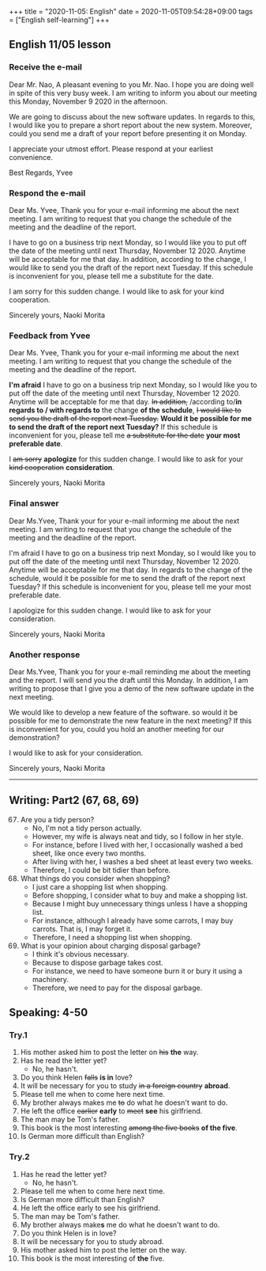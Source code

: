 +++
title =  "2020-11-05: English"
date = 2020-11-05T09:54:28+09:00
tags = ["English self-learning"]
+++

## English 11/05 lesson

### Receive the e-mail

Dear Mr. Nao, 
A pleasant evening to you Mr. Nao.
I hope you are doing well in spite of this very busy week.
I am writing to inform you about our meeting this Monday, November 9 2020 in the afternoon. 

We are going to discuss about the new software updates.
In regards to this, I would like you to prepare a short report about the new system.
Moreover, could you send me a draft of your report before presenting it on Monday.  

I appreciate your utmost effort.
Please respond at your earliest convenience. 

Best Regards, 
Yvee  

### Respond the e-mail

Dear Ms. Yvee,
Thank you for your e-mail informing me about the next meeting.
I am writing to request that you change the schedule of the meeting and the deadline of the report.

I have to go on a business trip next Monday, 
so I would like you to put off the date of the meeting until next Thursday, November 12 2020.
Anytime will be acceptable for me that day.
In addition, according to the change, I would like to send you the draft of the report next Tuesday.
If this schedule is inconvenient for you, please tell me a substitute for the date.

I am sorry for this sudden change.
I would like to ask for your kind cooperation.

Sincerely yours,
Naoki Morita

### Feedback from Yvee

Dear Ms. Yvee,
Thank you for your e-mail informing me about the next meeting.
I am writing to request that you change the schedule of the meeting and the deadline of the report.

**I'm afraid** I have to go on a business trip next Monday, 
so I would like you to put off the date of the meeting until next Thursday, November 12 2020.
Anytime will be acceptable for me that day.
~~In addition,~~ /according to/**in regards to / with regards to** the change **of the schedule**, 
~~I would like to send you the draft of the report next Tuesday.~~
**Would it be possible for me to send the draft of the report next Tuesday?**
If this schedule is inconvenient for you, 
please tell me ~~a substitute for the date~~ **your most preferable date**.

I ~~am sorry~~ **apologize** for this sudden change.
I would like to ask for your ~~kind cooperation~~ **consideration**.

Sincerely yours,
Naoki Morita

### Final answer

Dear Ms.Yvee,
Thank your for your e-mail informing me about the next meeting.
I am writing to request that you change the schedule of the meeting and the deadline of the report.

I'm afraid I have to go on a business trip next Monday,
so I would like you to put off the date of the meeting until next Thursday, November 12 2020.
Anytime will be acceptable for me that day.
In regards to the change of the schedule,
would it be possible for me to send the draft of the report next Tuesday?
If this schedule is inconvenient for you, please tell me your most preferable date.

I apologize for this sudden change.
I would like to ask for your consideration.

Sincerely yours,
Naoki Morita

### Another response

Dear Ms.Yvee,
Thank you for your e-mail reminding me about the meeting and the report.
I will send you the draft until this Monday.
In addition, I am writing to propose that I give you a demo of the new software update in the next meeting.

We would like to develop a new feature of the software.
so would it be possible for me to demonstrate the new feature in the next meeting? 
If this is inconvenient for you, could you hold an another meeting for our demonstration?

I would like to ask for your consideration.

Sincerely yours,
Naoki Morita

- - -

## Writing: Part2 (67, 68, 69)

67. Are you a tidy person?
    - No, I'm not a tidy person actually.
    - However, my wife is always neat and tidy, so I follow in her style.
    - For instance, before I lived with her, I occasionally washed a bed sheet, like once every two months.
    - After living with her, I washes a bed sheet at least every two weeks.
    - Therefore, I could be bit tidier than before.
68. What things do you consider when shopping?
    - I just care a shopping list when shopping.
    - Before shopping, I consider what to buy and make a shopping list.
    - Because I might buy unnecessary things unless I have a shopping list.
    - For instance, although I already have some carrots, I may buy carrots. That is, I may forget it.
    - Therefore, I need a shopping list when shopping.
69. What is your opinion about charging disposal garbage?
    - I think it's obvious necessary.
    - Because to dispose garbage takes cost.
    - For instance, we need to have someone burn it or bury it using a machinery.
    - Therefore, we need to pay for the disposal garbage.

## Speaking: 4-50

### Try.1

1. His mother asked him to post the letter on ~~his~~ **the** way.
2. Has he read the letter yet?
    - No, he hasn't.
3. Do you think Helen ~~falls~~ **is in** love?
4. It will be necessary for you to study ~~in a foreign country~~ **abroad**.
5. Please tell me when to come here next time.
6. My brother always makes me ~~to~~ do what he doesn't want to do.
7. He left the office ~~earlier~~ **early** to ~~meet~~ **see** his girlfriend.
8. The man may be Tom's father.
9. This book is the most interesting ~~among the five books~~ **of the five**.
10. Is German more difficult than English?

### Try.2

1. Has he read the letter yet?
    - No, he hasn't.
2. Please tell me when to come here next time.
3. Is German more difficult than English?
4. He left the office early to see his girlfriend.
5. The man may be Tom's father.
6. My brother always make**s** me do what he doesn't want to do.
7. Do you think Helen is in love?
8. It will be necessary for you to study abroad.
9. His mother asked him to post the letter on the way.
10. This book is the most interesting of **the** five.
